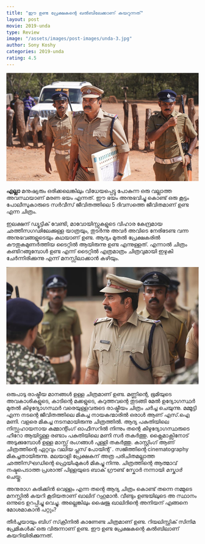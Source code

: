 ```yaml
---
title: "ഈ ഉണ്ട പ്രേക്ഷകന്റെ ഖല്‍ബിലേക്കാണ് കയറുന്നത്"
layout: post
movie: 2019-unda
type: Review
image: "/assets/images/post-images/unda-3.jpg"
author: Sony Koshy
categories: 2019-unda
rating: 4.5
---
```

![Unda Malayalam Movie banner two](/assets/images/post-images/unda-4.jpg)

**എല്ലാ** മനുഷ്യരും ഒരിക്കലെങ്കിലും വിധേയപ്പെട്ടു പോകുന്ന ഒരു വല്ലാത്ത അവസ്ഥയാണ്  മരണ ഭയം എന്നത്. ഈ ഭയം അനുഭവിച്ചു കൊണ്ട് ഒരു കൂട്ടം പോലീസുകാരുടെ സർവീസ് ജീവിതത്തിലെ 5 ദിവസത്തെ ജീവിതമാണ് ഉണ്ട എന്ന ചിത്രം.

ഇലക്ഷന് ഡ്യൂട്ടിക് വേണ്ടി, മാവോയിസ്റ്റുകളുടെ വിഹാര കേന്ദ്രമായ ഛത്തീസഗഢിലേക്കുള്ള യാത്രയും, തുടർന്നു അവർ അവിടെ നേരിടേണ്ട വന്ന അനുഭവങ്ങളുടെയും കഥയാണ് ഉണ്ട. ആദ്യം മുതൽ പ്രേക്ഷകരിൽ കൗതുകമുണർത്തിയ ടൈറ്റിൽ ആയിരുന്നു ഉണ്ട എന്നുള്ളത്. എന്നാൽ ചിത്രം കണ്ടിറങ്ങുമ്പോൾ ഉണ്ട എന്ന് ടൈറ്റിൽ എത്രമാത്രം ചിത്രവുമായി ഇഴുകി ചേര്‍ന്നിരിക്കുന്നു എന്ന് മനസ്സിലാക്കാന്‍ കഴിയും.

![Unda Malayalam Movie banner one](/assets/images/post-images/unda-3.jpg)

ഒരുപാടു രാഷ്ട്രീയ മാനങ്ങൾ ഉള്ള ചിത്രമാണ് ഉണ്ട. മണ്ണിന്റെ, ഭൂമിയുടെ അവകാശികളുടെ, കാടിന്റെ മക്കളുടെ, കറുത്തവന്റെ തുടങ്ങി മേൽ ഉദ്യോഗസ്ഥർ മുതൽ കിഴുദ്യോഗസ്ഥർ വരെയുള്ളവരുടെ രാഷ്ട്രീയം ചിത്രം ചർച്ച ചെയുന്നു. മമ്മൂട്ടി എന്ന നടന്റെ ജീവിതത്തിലെ മികച്ച നായകന്മാരിൽ ഒരാൾ ആണ് എസ്.ഐ മണി. വളരെ മികച്ച നടനമായിരുന്നു ചിത്രത്തിൽ. ആദ്യ പകുതിയിലെ നിസ്സഹായനായ കമ്മാന്റിംഗ് ഓഫീസറില്‍ നിന്നും തന്റെ കീഴുദ്യോഗസ്ഥരുടെ ഹീറോ ആയിട്ടുള്ള രണ്ടാം പകുതിയിലെ മണി സർ തകർത്തു. ക്ലൈമാക്സിനോട് അടുക്കുമ്പോൾ ഉള്ള മാസ്സ് രംഗങ്ങൾ പുള്ളി തകർത്തു. കാസ്റ്റിംഗ് ആണ് ചിത്രത്തിന്റെ ഏറ്റവും വലിയ പ്ലസ് പോയിന്റ് . സജിത്തിന്റെ cinematography മികച്ചതായിരുന്നു. മലയാളി പ്രേക്ഷകന് അത്ര പരിചിതമല്ലാത്ത ഛത്തിസ്ഘഡിന്റെ ഫ്രെയിംമുകൾ മികച്ചു നിന്നു. ചിത്രത്തിന്റെ ആത്മാവ് നഷ്ടപെടാത്ത പ്രശാന്ത് പിള്ളയുടെ ബാക് ഗ്രൗണ്ട് സ്കോർ നന്നായി *സ്കോർ* ചെയ്തു. 

അനുരാഗ കരിക്കിൻ വെള്ളം എന്ന തന്റെ ആദ്യ ചിത്രം കൊണ്ട് തന്നെ നമ്മുടെ മനസ്സിൽ കയറി കൂടിയതാണ് ഖാലിദ് റഹുമാൻ. വീണ്ടും ഉണ്ടയിലുടെ അ സ്ഥാനം ഒന്നുടെ ഉറപ്പിച്ചു വെച്ചു. അല്ലെങ്കിലും ഷൈജു ഖാലിദിന്റെ അനിയന് എങ്ങനെ മോശമാകാന്‍ പറ്റും?

തീർച്ചയായും ബിഗ് സ്‌ക്രീനിൽ കാണേണ്ട ചിത്രമാണ് ഉണ്ട. റിയലിസ്റ്റിക് സിനിമ പ്രേമികൾക് ഒരു വിരുന്നാണ് ഉണ്ട. ഈ ഉണ്ട പ്രേക്ഷകന്റെ കൽബിലാണ് കയറിയിരിക്കുന്നത്.
